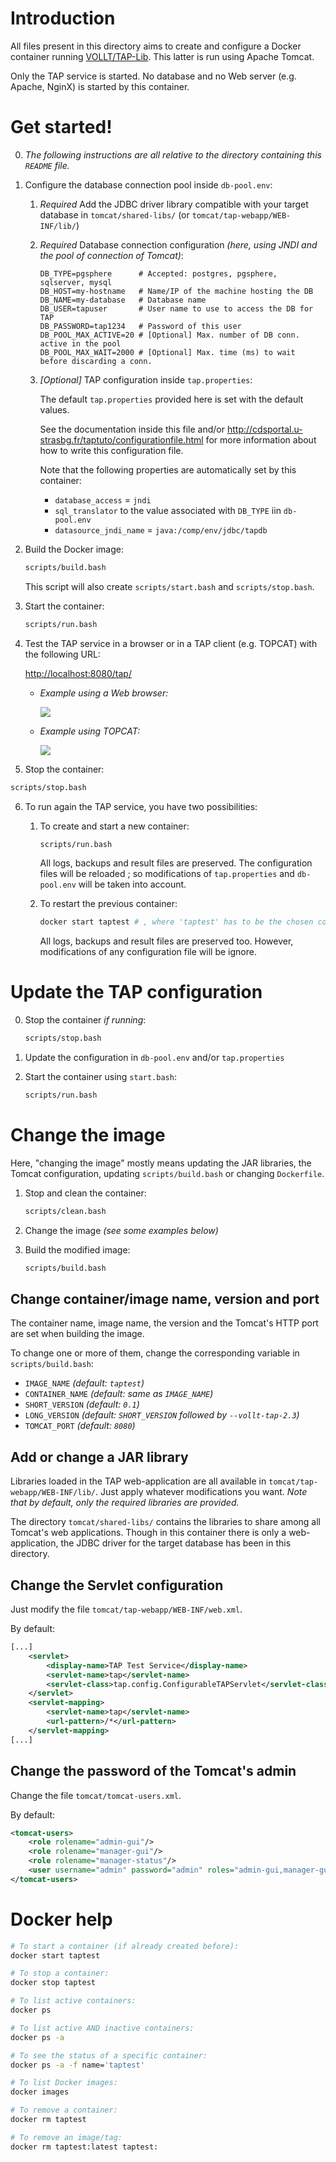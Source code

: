 # Introduction

All files present in this directory aims to create and configure a Docker container running [VOLLT/TAP-Lib](http://cdsportal.u-strasbg.fr/taptuto/index.html). This latter is run using Apache Tomcat.

Only the TAP service is started. No database and no Web server (e.g. Apache, NginX) is started by this container.



# Get started!

0. _The following instructions are all relative to the directory containing this `README` file._

1. Configure the database connection pool inside `db-pool.env`:

   1. _Required_ Add the JDBC driver library compatible with your target database in `tomcat/shared-libs/` (or `tomcat/tap-webapp/WEB-INF/lib/`)

   2. _Required_ Database connection configuration _(here, using JNDI and the pool of connection of Tomcat)_:

      ```
      DB_TYPE=pgsphere      # Accepted: postgres, pgsphere, sqlserver, mysql
      DB_HOST=my-hostname   # Name/IP of the machine hosting the DB
      DB_NAME=my-database   # Database name
      DB_USER=tapuser       # User name to use to access the DB for TAP
      DB_PASSWORD=tap1234   # Password of this user
      DB_POOL_MAX_ACTIVE=20 # [Optional] Max. number of DB conn. active in the pool
      DB_POOL_MAX_WAIT=2000 # [Optional] Max. time (ms) to wait before discarding a conn.
      ```

   3. _[Optional]_ TAP configuration inside `tap.properties`:

      The default `tap.properties` provided here is set with the default values.

      See the documentation inside this file and/or <http://cdsportal.u-strasbg.fr/taptuto/configurationfile.html> for more information about how to write this configuration file.

      Note that the following properties are automatically set by this container:

      - `database_access` = `jndi`
      - `sql_translator` to the value associated with `DB_TYPE` iin `db-pool.env`
      - `datasource_jndi_name` = `java:/comp/env/jdbc/tapdb`

      

2. Build the Docker image:

   ```bash
   scripts/build.bash
   ```

   This script will also create `scripts/start.bash` and `scripts/stop.bash`.

   

3. Start the container:

   ```bash
   scripts/run.bash
   ```

   

4. Test the TAP service in a browser or in a TAP client (e.g. TOPCAT) with the following URL:

   <http://localhost:8080/tap/>

   * _Example using a Web browser:_

     ![](img/screenshot_browser.png)

   * _Example using TOPCAT:_

     ![](img/screenshot_topcat.png)



5. Stop the container:

```bash
scripts/stop.bash
```



6. To run again the TAP service, you have two possibilities:

   1. To create and start a new container:

      ```bash
      scripts/run.bash
      ```

      All logs, backups and result files are preserved. The configuration files will be reloaded ; so modifications of `tap.properties` and `db-pool.env` will be taken into account.

   2. To restart the previous container:

      ```bash
      docker start taptest # , where 'taptest' has to be the chosen container name
      ```

      All logs, backups and result files are preserved too. However, modifications of any configuration file will be ignore.



# Update the TAP configuration

0. Stop the container _if running_:

   ```bash
   scripts/stop.bash
   ```

1. Update the configuration in `db-pool.env` and/or `tap.properties`

2. Start the container using `start.bash`:

   ```bash
   scripts/run.bash
   ```



# Change the image

Here, "changing the image" mostly means updating the JAR libraries, the Tomcat configuration, updating `scripts/build.bash` or changing `Dockerfile`.

1. Stop and clean the container:

   ```bash
   scripts/clean.bash
   ```

2. Change the image _(see some examples below)_

3. Build the modified image:

   ```bash
   scripts/build.bash
   ```

## Change container/image name, version and port

The container name, image name, the version and the Tomcat's HTTP port are set when building the image.

To change one or more of them, change the corresponding variable in `scripts/build.bash`:

- `IMAGE_NAME` _(default: `taptest`)_
- `CONTAINER_NAME` _(default: same as `IMAGE_NAME`)_
- `SHORT_VERSION` _(default: `0.1`)_
- `LONG_VERSION` _(default: `SHORT_VERSION` followed by `--vollt-tap-2.3`)_
- `TOMCAT_PORT` _(default: `8080`)_



## Add or change a JAR library

Libraries loaded in the TAP web-application are all available in `tomcat/tap-webapp/WEB-INF/lib/`. Just apply whatever modifications you want. _Note that by default, only the required libraries are provided._

The directory `tomcat/shared-libs/` contains the libraries to share among all Tomcat's web applications. Though in this container there is only a web-application, the JDBC driver for the target database has been in this directory.



## Change the Servlet configuration

Just modify the file `tomcat/tap-webapp/WEB-INF/web.xml`.

By default:

```xml
[...]
	<servlet>
        <display-name>TAP Test Service</display-name>
        <servlet-name>tap</servlet-name>
        <servlet-class>tap.config.ConfigurableTAPServlet</servlet-class>
    </servlet>
    <servlet-mapping>
        <servlet-name>tap</servlet-name>
        <url-pattern>/*</url-pattern>
    </servlet-mapping>
[...]
```



## Change the password of the Tomcat's admin

Change the file `tomcat/tomcat-users.xml`.

By default:

```xml
<tomcat-users>
	<role rolename="admin-gui"/>
	<role rolename="manager-gui"/>
	<role rolename="manager-status"/>
	<user username="admin" password="admin" roles="admin-gui,manager-gui,manager-status"/>
</tomcat-users>
```





# Docker help

```bash
# To start a container (if already created before):
docker start taptest

# To stop a container:
docker stop taptest

# To list active containers:
docker ps

# To list active AND inactive containers:
docker ps -a

# To see the status of a specific container:
docker ps -a -f name='taptest'

# To list Docker images:
docker images

# To remove a container:
docker rm taptest

# To remove an image/tag:
docker rm taptest:latest taptest:
```

